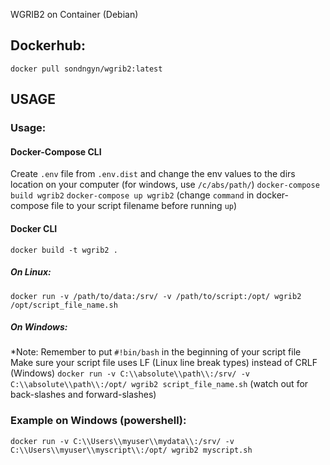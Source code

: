 WGRIB2 on Container (Debian)

## Dockerhub: 
`docker pull sondngyn/wgrib2:latest`

## USAGE

### Usage:

#### Docker-Compose CLI
Create `.env` file from `.env.dist` and change the env values to the dirs location on your computer (for windows, use `/c/abs/path/`)
`docker-compose build wgrib2`
`docker-compose up wgrib2` (change `command` in docker-compose file to your script filename before running `up`)

#### Docker CLI
`docker build -t wgrib2 .`
##### On Linux:
`docker run -v /path/to/data:/srv/ -v /path/to/script:/opt/ wgrib2 /opt/script_file_name.sh`
##### On Windows: 
*Note:
Remember to put `#!bin/bash` in the beginning of your script file
Make sure your script file uses LF (Linux line break types) instead of CRLF (Windows)
`docker run -v C:\\absolute\\path\\:/srv/ -v C:\\absolute\\path\\:/opt/ wgrib2 script_file_name.sh`
(watch out for back-slashes and forward-slashes)
### Example on Windows (powershell): 
`docker run -v C:\\Users\\myuser\\mydata\\:/srv/ -v C:\\Users\\myuser\\myscript\\:/opt/ wgrib2 myscript.sh`
